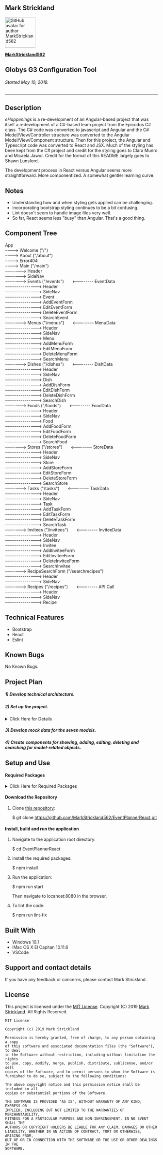 ## **Mark Strickland**

[<img src="https://avatars1.githubusercontent.com/u/46455727?s=400&v=4" width=100 alt="GitHub avatar for author MarkStrickland562">](https://github.com/MarkStrickland562)

[**MarkStrickland562**](https://github.com/MarkStrickland562)

## **Globys G3 Configuration Tool**

###### Started May 10, 2019.

---

## Description

_eHappenings_ is a re-development of an Angular-based project that was itself a redevelopment of a C#-based team project from the Epicodus C# class. The C# code was converted to javascript and Angular and the C# Model/View/Controller structure was converted to the Angular Model/View/Component structure. Then for this project, the Angular and Typescript code was converted to React and JSX. Much of the styling has been kept from the C# project and credit for the styling goes to Clara Munro and Micaela Jawor. Credit for the format of this README largely goes to Shawn Lunsford.

The development process in React versus Angular seems more straightforward. More componentized. A somewhat gentler learning curve.

## Notes

- Understanding how and when styling gets applied can be challenging.
- Incorporating bootstrap styling continues to be a bit confusing.
- Lint doesn't seem to handle image files very well.
- So far, React seems less "busy" than Angular. That's a good thing.

## Component Tree

App
<br>
----> Welcome ("/")
<br>
----> About ("/about")
<br>
----> Error404
<br>
----> Main ("/main")
<br>
--------> Header
<br>
--------> SideNav
<br>
--------> Events ("/events") &nbsp;&nbsp;&nbsp;&nbsp;&nbsp;&nbsp;<-------- EventData
<br>
----------------> Header
<br>
----------------> SideNav
<br>
----------------> Event
<br>
----------------> AddEventForm
<br>
----------------> EditEventForm
<br>
----------------> DeleteEventForm
<br>
----------------> SearchEvent
<br>
--------> Menus ("/menus") &nbsp;&nbsp;&nbsp;&nbsp;&nbsp;&nbsp;<-------- MenuData
<br>
----------------> Header
<br>
----------------> SideNav
<br>
----------------> Menu
<br>
----------------> AddMenuForm
<br>
----------------> EditMenuForm
<br>
----------------> DeleteMenuForm
<br>
----------------> SearchMenu
<br>
--------> Dishes ("/dishes") &nbsp;&nbsp;&nbsp;&nbsp;&nbsp;&nbsp;<-------- DishData
<br>
----------------> Header
<br>
----------------> SideNav
<br>
----------------> Dish
<br>
----------------> AddDishForm
<br>
----------------> EditDishForm
<br>
----------------> DeleteDishForm
<br>
----------------> SearchDish
<br>
--------> Foods ("/foods") &nbsp;&nbsp;&nbsp;&nbsp;&nbsp;&nbsp;<-------- FoodData
<br>
----------------> Header
<br>
----------------> SideNav
<br>
----------------> Food
<br>
----------------> AddFoodForm
<br>
----------------> EditFoodForm
<br>
----------------> DeleteFoodForm
<br>
----------------> SearchFood
<br>
--------> Stores ("/stores") &nbsp;&nbsp;&nbsp;&nbsp;&nbsp;&nbsp;<-------- StoreData
<br>
----------------> Header
<br>
----------------> SideNav
<br>
----------------> Store
<br>
----------------> AddStoreForm
<br>
----------------> EditStoreForm
<br>
----------------> DeleteStoreForm
<br>
----------------> SearchStore
<br>
--------> Tasks ("/tasks") &nbsp;&nbsp;&nbsp;&nbsp;&nbsp;&nbsp;<-------- TaskData
<br>
----------------> Header
<br>
----------------> SideNav
<br>
----------------> Task
<br>
----------------> AddTaskForm
<br>
----------------> EditTaskForm
<br>
----------------> DeleteTaskForm
<br>
----------------> SearchTask
<br>
--------> Invitees ("/invitees") &nbsp;&nbsp;&nbsp;&nbsp;&nbsp;&nbsp;<-------- InviteeData
<br>
----------------> Header
<br>
----------------> SideNav
<br>
----------------> Invitee
<br>
----------------> AddInviteeForm
<br>
----------------> EditInviteeForm
<br>
----------------> DeleteInviteeForm
<br>
----------------> SearchInvitee
<br>
--------> RecipeSearchForm ("/searchrecipes")
<br>
----------------> Header
<br>
----------------> SideNav
<br>
--------> Recipes ("/recipes") &nbsp;&nbsp;&nbsp;&nbsp;&nbsp;&nbsp;<-------- API Call
<br>
----------------> Header
<br>
----------------> SideNav
<br>
----------------> Recipe
<br>

## Technical Features

- Bootstrap
- React
- Eslint

## Known Bugs

No Known Bugs.

## Project Plan

##### 1) Develop technical architecture.

##### 2) Set up the project.

<details>
<summary>Click Here for Details</summary>
This assumes that node is already installed, but verify with "node -v".
<br><br>
1) Setup the project by executing the following commands at the bash prompt:
<br><br>
    $ npm install bootstrap --save
<br><br>
2) Populate .gitignore with:
<br><br>
    node_modules/
<br>
    .DS_Store
<br>
    dist/
<br>
    .env
<br><br>
</details>

##### 3) Develop mock data for the seven models.

##### 4) Create components for showing, adding, editing, deleting and searching for model-related objects.

## Setup and Use

#### Required Packages

<details>
<summary>Click Here for Required Packages</summary>
<ul>
<li>babel-core 6.24.1</li>
<li>babel-loader 7.0.0</li>
<li>babel-preset-es2015 6.24.1</li>
<li>babel-preset-react 6.24.1</li>
<li>bootstrap 4.3.1</li>
<li>eslint 4.13.1</li>
<li>eslint-loader 2.1.2</li>
<li>eslint-plugin-react 7.12.4</li>
<li>file-loader 1.1.6</li>
<li>html-webpack-plugin 2.29.0</li>
<li>prop-types 15.5.10</li>
<li>react 15.5.4</li>
<li>react-dom 15.5.4</li>
<li>react-hot-loader 3.0.0-beta.7</li>
<li>react-router-dom 4.0.0</li>
<li>styled-jsx 3.2.1</li>
<li>url-loader 0.6.2</li>
<li>uuid 3.2.1</li>
<li>webpack 3.4.0</li>
<li>webpack-dev-server 2.5.0
</ul>
</details>

#### Download the Repository

1. Clone [this repository](https://github.com/MarkStrickland562/EventPlannerReact):

   \$ git clone https://github.com/MarkStrickland562/EventPlannerReact.git

#### Install, build and run the application

1. Navigate to the application root directory:

   \$ cd EventPlannerReact

2. Install the required packages:

   \$ npm install

3. Run the application:

   \$ npm run start

   Then navigate to locahost:8080 in the browser.

4. To lint the code:

   \$ npm run lint-fix

## Built With

- Windows 10.1
- iMac OS X El Capitan 10.11.6
- VSCode

## Support and contact details

If you have any feedback or concerns, please contact Mark Strickland.

## License

This project is licensed under the [MIT License](https://opensource.org/licenses/MIT). Copyright (C) 2019 [Mark Strickland](https://github.com/MarkStrickland562). All Rights Reserved.

```
MIT License

Copyright (c) 2019 Mark Strickland

Permission is hereby granted, free of charge, to any person obtaining a copy
of this software and associated documentation files (the "Software"), to deal
in the Software without restriction, including without limitation the rights
to use, copy, modify, merge, publish, distribute, sublicense, and/or sell
copies of the Software, and to permit persons to whom the Software is
furnished to do so, subject to the following conditions:

The above copyright notice and this permission notice shall be included in all
copies or substantial portions of the Software.

THE SOFTWARE IS PROVIDED "AS IS", WITHOUT WARRANTY OF ANY KIND, EXPRESS OR
IMPLIED, INCLUDING BUT NOT LIMITED TO THE WARRANTIES OF MERCHANTABILITY,
FITNESS FOR A PARTICULAR PURPOSE AND NON-INFRINGEMENT. IN NO EVENT SHALL THE
AUTHORS OR COPYRIGHT HOLDERS BE LIABLE FOR ANY CLAIM, DAMAGES OR OTHER
LIABILITY, WHETHER IN AN ACTION OF CONTRACT, TORT OR OTHERWISE, ARISING FROM,
OUT OF OR IN CONNECTION WITH THE SOFTWARE OR THE USE OR OTHER DEALINGS IN THE
SOFTWARE.
```
